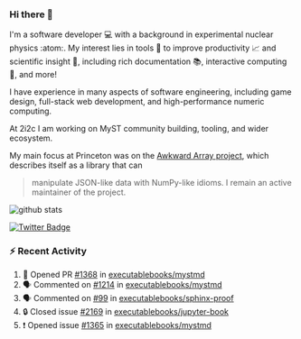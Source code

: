 ### Hi there 👋 

I'm a software developer 💻 with a background in experimental nuclear physics :atom:. My interest lies in tools :wrench: to improve productivity :chart_with_upwards_trend: and scientific insight :telescope:, including rich documentation 📚, interactive computing 🧮, and more! 

I have experience in many aspects of software engineering, including game design, full-stack web development, and high-performance numeric computing. 

At 2i2c I am working on MyST community building, tooling, and wider ecosystem. 

My main focus at Princeton was on the [Awkward Array project](awkward-array.org/), which describes itself as a library that can 
> manipulate JSON-like data with NumPy-like idioms. I remain an active maintainer of the project. 

![github stats](https://github-readme-stats.vercel.app/api?username=agoose77&show_icons=true&hide_rank=true&hide_title=true&bg_color=30,e76445,904e95&text_color=efe3ec&icon_color=efe3ec)
<!--
**agoose77/agoose77** is a ✨ _special_ ✨ repository because its `README.md` (this file) appears on your GitHub profile.

Here are some ideas to get you started:

- 🔭 I’m currently working on ...
- 🌱 I’m currently learning ...
- 👯 I’m looking to collaborate on ...
- 🤔 I’m looking for help with ...
- 💬 Ask me about ...
- 📫 How to reach me: ...
- 😄 Pronouns: ...
- ⚡ Fun fact: ...
-->

[![Twitter Badge](https://img.shields.io/twitter/follow/agoose77?style=flat-square&logo=Twitter&logoColor=white&color=cornflowerblue)](https://twitter.com/agoose77)

### :zap: Recent Activity

<!--START_SECTION:activity-->
1. 💪 Opened PR [#1368](https://github.com/executablebooks/mystmd/pull/1368) in [executablebooks/mystmd](https://github.com/executablebooks/mystmd)
2. 🗣 Commented on [#1214](https://github.com/executablebooks/mystmd/issues/1214#issuecomment-2199695744) in [executablebooks/mystmd](https://github.com/executablebooks/mystmd)
3. 🗣 Commented on [#99](https://github.com/executablebooks/sphinx-proof/pull/99#issuecomment-2199528805) in [executablebooks/sphinx-proof](https://github.com/executablebooks/sphinx-proof)
4. 🔒 Closed issue [#2169](https://github.com/executablebooks/jupyter-book/issues/2169) in [executablebooks/jupyter-book](https://github.com/executablebooks/jupyter-book)
5. ❗ Opened issue [#1365](https://github.com/executablebooks/mystmd/issues/1365) in [executablebooks/mystmd](https://github.com/executablebooks/mystmd)
<!--END_SECTION:activity-->
